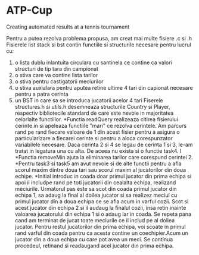 # ATP-Cup
Creating automated results at a tennis tournament

Pentru a putea rezolva problema propusa, am creat mai multe fisiere .c si .h
Fisierele list stack si bst contin functiile si structurile necesare pentru lucrul cu:
1. o lista dublu inlantuita circulara cu santinela ce contine ca valori structuri de tip tara din campionat
2. o stiva care va contine lista tarilor 
3. o stiva pentru castigatorii meciurilor
4. o stiva auxialara pentru aputea retine ultime 4 tari din capionat necesare pentru a patra cerinta
5. un BST in care sa se introduca jucatorii acelor 4 tari
Fiserele structures.h si utils.h desemneaza structurile Country si Player, respectiv bibliotecile standard de care este nevoie in majoritatea celorlalte functiilor.
*Functia readQuery realizeaza citirea fisierului cerinte.in si apeleaza functiile "mari" ce rezolva cerintele. Am parcurs rand pe rand fiecare valoare de 1 din acest fisier pentru a asigura o particularizare a fiecarei cerinte si pentru a aloca corespunzator variabilele necesare. Daca cerinta 2 si 4 se legau de cerinta 1 si 3, le-am tratat in legatura una cu alta. De aceea nu exista si o functie task4. I
*Functia removeMin ajuta la eliminarea tarilor care corespund cerintei 2.
*Pentru task3 si task5 am avut nevoie si de alte functii pentru a afla scorul maxim dintre doua tari sau scorul maxim al jucatorilor din doua echipe. 
*Initial introduc in coada doar primul jucator din prima echipa si apoi ii includpe rand pe toti jucatorii din cealalta echipa, realizand meciurile. Urmatorul pas este sa scot din coada primul jucator din echipa 1, sa adaug la final al doilea jucator si sa realizez meciul cu primul jucator din a doua echipa ce se afla acum in varful cozii. Scot si acest jucator din echipa 2 si il audaug la finalul cozii, insa retin inainte valoarea jucatorului din echipa 1 si o adaug iar in coada. Se repeta pana cand am terminat de jucat toate meciurile ce il includ pe al doilea jucator. Pentru restul jucatorilor din prima echipa, voi scoate in primul rand varful din coada pentru ca acesta contine un coechipier.Acum un jucator din a doua echipa cu care pot avea un meci. Se continua procedeul, retinand si readaugand acel jucator din prima echipa. 

